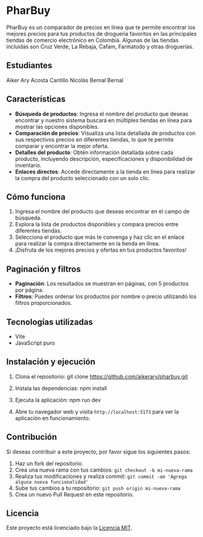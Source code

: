 # PharBuy

PharBuy es un comparador de precios en línea que te permite encontrar los mejores precios para tus productos de droguería favoritos en las principales tiendas de comercio electrónico en Colombia. Algunas de las tiendas incluidas son Cruz Verde, La Rebaja, Cafam, Farmatodo y otras droguerías.

## Estudiantes

Aiker Ary Acosta Cantillo
Nicolás Bernal Bernal

## Características

- **Búsqueda de productos**: Ingresa el nombre del producto que deseas encontrar y nuestro sistema buscará en múltiples tiendas en línea para mostrar las opciones disponibles.
- **Comparación de precios**: Visualiza una lista detallada de productos con sus respectivos precios en diferentes tiendas, lo que te permite comparar y encontrar la mejor oferta.
- **Detalles del producto**: Obtén información detallada sobre cada producto, incluyendo descripción, especificaciones y disponibilidad de inventario.
- **Enlaces directos**: Accede directamente a la tienda en línea para realizar la compra del producto seleccionado con un solo clic.

## Cómo funciona

1. Ingresa el nombre del producto que deseas encontrar en el campo de búsqueda.
2. Explora la lista de productos disponibles y compara precios entre diferentes tiendas.
3. Selecciona el producto que más te convenga y haz clic en el enlace para realizar la compra directamente en la tienda en línea.
4. ¡Disfruta de los mejores precios y ofertas en tus productos favoritos!

## Paginación y filtros

- **Paginación**: Los resultados se muestran en páginas, con 5 productos por página.
- **Filtros**: Puedes ordenar los productos por nombre o precio utilizando los filtros proporcionados.

## Tecnologías utilizadas

- Vite
- JavaScript puro

## Instalación y ejecución

1. Clona el repositorio:
git clone https://github.com/aikerary/pharbuy.git

2. Instala las dependencias:
npm install

3. Ejecuta la aplicación:
npm run dev

4. Abre tu navegador web y visita `http://localhost:5173` para ver la aplicación en funcionamiento.

## Contribución

Si deseas contribuir a este proyecto, por favor sigue los siguientes pasos:

1. Haz un fork del repositorio.
2. Crea una nueva rama con tus cambios: `git checkout -b mi-nueva-rama`
3. Realiza tus modificaciones y realiza commit: `git commit -am 'Agrega alguna nueva funcionalidad'`
4. Sube tus cambios a tu repositorio: `git push origin mi-nueva-rama`
5. Crea un nuevo Pull Request en este repositorio.

## Licencia

Este proyecto está licenciado bajo la [Licencia MIT](LICENSE).